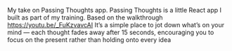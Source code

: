 
My take on Passing Thoughts app.  Passing Thoughts is a little React app I built as part of my training.  Based on the walkthrough https://youtu.be/_FuKzvavcAI
It’s a simple place to jot down what’s on your mind — each thought fades away after 15 seconds, encouraging you to focus on the present rather than holding onto every idea
